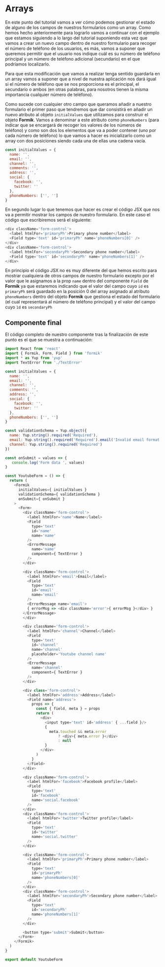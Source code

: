 # Arrays

En este punto del tutorial vamos a ver cómo podemos gestionar el estado de alguno de los campos de nuestros formularios como un array. Como hemos hecho anteriormente para lograrlo vamos a continuar con el ejemplo que estamos siguiendo a lo largo del tutorial suponiendo esta vez que vamos a crear un nuevo campo dentro de nuestro formulario para recoger el número de teléfono de los usuarios, es más, vamos a suponer que queremos permitir que el usuario nos indique cuál es su número de teléfono principal y un número de teléfono adicional (secundario) en el que podríamos localizarlo.

Para que esta modificación que vamos a realizar tenga sentido guardarla en un array vamos a suponer que a nivel de nuestra aplicación nos dará igual si el número de teléfono que se nos proporciona es el principal, el secundario o ambos (en otras palabras, para nosotros tienen la misma importancia cualquier número de teléfono). 

Como sucede con cualquier otro campo que queramos añadir a nuestro formulario el primer paso que tendremos que dar consistirá en añadir un nuevo atributo al objeto `initialValues` que utilizamos para construir el objeto **Formik**. Vamos a denominar a este atributo como `phoneNumbers` (para indicar que se encargará de recoger los valores de los números de teléfono) y como son dos los elementos que va a poder contener (uno por cada número de teléfono) lo que vamos a hacer es inicializarlo como un array con dos posiciones siendo cada una de ellas una cadena vacía.

```javascript
const initialValues = {
  name: '',
  email: '',
  channel: '',
  comments: '',
  address: '',
  social: {
    facebook: '',
    twitter: ''
  },
  phoneNumbers: ['', '']
}
```

En segundo lugar lo que tenemos que hacer es crear el código JSX que nos va a permitir mostrar los campos de nuestro formulario. En este caso el código que escribiremos será el siguiente:

```javascript
<div className='form-control'>
  <label htmlFor='primaryPh'>Primary phone number</label>
  <Field type='text' id='primaryPh' name='phoneNumbers[0]' />
</div>
<div className='form-control'>
  <label htmlFor='secondaryPh'>Secondary phone number</label>
  <Field type='text' id='secondaryPh' name='phoneNumbers[1]' />
</div>
```

En principio el código JSX no es muy diferente del que hemos escrito para mostrar cualquiera de otros campos de nuestro formulario excepto por el valor que le asignamos a la prop `name` dentro del componente `Field` de **Formik** ya que estaremos indicando que el valor del campo cuyo `id` es `primaryPh` será guardado en la posición 0 del array asignado al atributo `phoneNumbers` dentro del objeto **Formik** que gestiona el estado del formulario (el cual representará al número de teléfono principal) y el valor del campo cuyo `ìd` es `secondaryPh`



## Componente final

El código completo de nuestro componente tras la finalización de este punto es el que se muestra a continuación:

```javascript
import React from 'react'
import { Formik, Form, Field } from 'formik'
import * as Yup from 'yup'
import TextError from './TextError'

const initialValues = {
  name: '',
  email: '',
  channel: '',
  comments: '',
  address: '',
  social: {
    facebook: '',
    twitter: ''
  },
  phoneNumbers: ['', '']
}

const validationSchema = Yup.object({
  name: Yup.string().required('Required'),
  email: Yup.string().required('Required').email('Invalid email format'),
  channel: Yup.string().required('Required')
})

const onSubmit = values => {
   console.log('Form data ', values)
}

const YoutubeForm = () => {
  return (
    <Formik
      initialValues={ initialValues }
      validationSchema={ validationSchema }
      onSubmit={ onSubmit }
    >
      <Form>
        <div className='form-control'>
          <label htmlFor='name'>Name</label>
          <Field
            type='text'
            id='name'
            name='name'
          />
          <ErrorMessage
            name='name'
            component={ TextError }
          />
        </div>

        <div className='form-control'>
          <label htmlFor='email'>Email</label>
          <Field
            type='text'
            id='email'
            name='email'
          />
          <ErrorMessage name='email'>
          { errorMsg => <div className='error'>{ errorMsg }</div> }
        </ErrorMessage>
        </div>

        <div className='form-control'>
          <label htmlFor='channel'>Channel</label>
          <Field
            type='text'
            id='channel'
            name='channel'
            placeholder='Youtube channel name'
          />
          <ErrorMessage
            name='channel'
            component={ TextError }
          />
        </div>

        <div class='form-control'>
          <label htmlFor='address'>Address</label>
          <Field name='address'>
            props => {
              const { field, meta } = props
              return (
                <div>
                  <input type='text' id='address' { ...field }/>
                  {
                    meta.touched && meta.error
                        ? <div>{ meta.error }</div>
                        : null
                  }
                </div>
              )
            }
          </Field>
        </div>

        <div className='form-control'>
          <label htmlFor='facebook'>Facebook profile</label>
          <Field
            type='text'
            id='facebook'
            name='social.facebook'
          />
        </div>
        <div className='form-control'>
          <label htmlFor='twitter'>Twitter profile</label>
          <Field
            type='text'
            id='twitter'
            name='social.twitter'
          />
        </div>

        <div className='form-control'>
          <label htmlFor='primaryPh'>Primary phone number</label>
          <Field 
            type='text' 
            id='primaryPh' 
            name='phoneNumbers[0]' 
          />
        </div>
        <div className='form-control'>
          <label htmlFor='secondaryPh'>Secondary phone number</label>
          <Field 
            type='text' 
            id='secondaryPh' 
            name='phoneNumbers[1]' 
          />
        </div>

        <button type='submit'>Submit</button>
      </Form>
    </Formik>
  )
}

export default YoutubeForm
````



